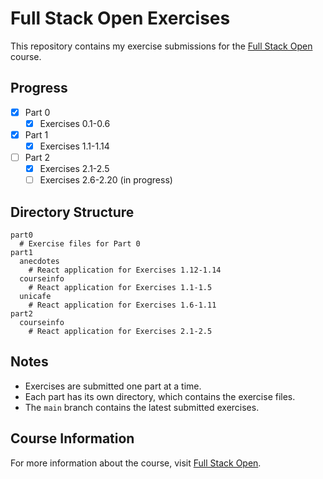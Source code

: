 # Full Stack Open Exercises

This repository contains my exercise submissions for the [Full Stack Open](https://fullstackopen.com/en/) course.

## Progress

- [x] Part 0
  - [x] Exercises 0.1-0.6
- [x] Part 1
  - [x] Exercises 1.1-1.14
- [ ] Part 2
  - [x] Exercises 2.1-2.5
  - [ ] Exercises 2.6-2.20 (in progress)

## Directory Structure

```
part0
  # Exercise files for Part 0
part1
  anecdotes
    # React application for Exercises 1.12-1.14
  courseinfo
    # React application for Exercises 1.1-1.5
  unicafe
    # React application for Exercises 1.6-1.11
part2
  courseinfo
    # React application for Exercises 2.1-2.5
```

## Notes

- Exercises are submitted one part at a time.
- Each part has its own directory, which contains the exercise files.
- The `main` branch contains the latest submitted exercises.

## Course Information

For more information about the course, visit [Full Stack Open](https://fullstackopen.com/en/).